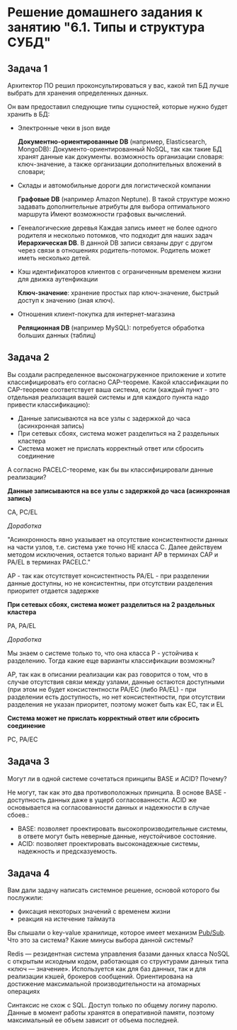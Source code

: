 # Решение домашнего задания к занятию "6.1. Типы и структура СУБД"



## Задача 1

Архитектор ПО решил проконсультироваться у вас, какой тип БД 
лучше выбрать для хранения определенных данных.

Он вам предоставил следующие типы сущностей, которые нужно будет хранить в БД:

- Электронные чеки в json виде

  **Документно-ориентированные DB** (например, Elastiсsearch, MongoDB): Документо-ориентированный NoSQL, так как такие БД хранят данные как документы. возможность организации словаря: ключ-значение, а также  организации дополнительных вложений в словари;

- Склады и автомобильные дороги для логистической компании

  **Графовые DB** (например Amazon Neptune). В такой структуре можно задавать дополнительные атрибуты для выбора оптимального маршрута
  Имеют возможности графовых вычислений.

- Генеалогические деревья Каждая запись имеет не более одного родителя и несколько потомков, что подходит для наших задач
  **Иерархическая DB**. В данной DB записи связаны друг с другом через связи в отношениях родитель-потомок. Родитель может иметь несколько детей.

- Кэш идентификаторов клиентов с ограниченным временем жизни для движка аутенфикации

  **Ключ-значение**: хранение простых пар ключ-значение, быстрый доступ к значению (зная ключ).

- Отношения клиент-покупка для интернет-магазина

  **Реляционная DB** (например MySQL): потребуется обработка больших данных (таблиц)  

## Задача 2

Вы создали распределенное высоконагруженное приложение и хотите классифицировать его согласно 
CAP-теореме. Какой классификации по CAP-теореме соответствует ваша система, если 
(каждый пункт - это отдельная реализация вашей системы и для каждого пункта надо привести классификацию):

- Данные записываются на все узлы с задержкой до часа (асинхронная запись)
- При сетевых сбоях, система может разделиться на 2 раздельных кластера
- Система может не прислать корректный ответ или сбросить соединение

А согласно PACELC-теореме, как бы вы классифицировали данные реализации?

**Данные записываются на все узлы с задержкой до часа (асинхронная запись)**

CA, PC/EL

*Доработка*

"Асинхронность явно указывает на отсутствие консистентности данных на части узлов, т.е. система уже точно НЕ класса C. Далее действуем методом исключения, остается только вариант AP в терминах CAP и PA/EL в терминах PACELC."

AP - так как отсутствует консистентность
PA/EL - при разделении данные доступны, но не консистентны, при отсутствии разделения приоритет отдается задержке

**При сетевых сбоях, система может разделиться на 2 раздельных кластера**

PA, PA/EL

*Доработка*

Мы знаем о системе только то, что она класса P - устойчива к разделению.
Тогда какие еще варианты классификации возможны?

AP, так как в описании реализации как раз говорится о том, что в случае отсутствия связи между узлами, данные остаются доступными (при этом не будет консистентности
PA/EC (либо PA/EL) - при разделении есть доступность, но нет консистентности, при отсутствии разделения не указан приоритет, поэтому может быть как EC, так и EL

**Система может не прислать корректный ответ или сбросить соединение**

PC, PA/EC

## Задача 3

Могут ли в одной системе сочетаться принципы BASE и ACID? Почему?

Не могут, так как это два противоположных принципа.
В основе BASE - доступность данных даже в ущерб согласованности.
ACID же основывается на согласованности данных и надежности в случае сбоев.:

- BASE: позволяет проектировать высокопроизводительные системы, в ответе могут быть неверные данные, неустойчивое состояние.
- ACID: позволяет проектировать высоконадежные системы, надежность и предсказуемость.

## Задача 4

Вам дали задачу написать системное решение, основой которого бы послужили:

- фиксация некоторых значений с временем жизни
- реакция на истечение таймаута

Вы слышали о key-value хранилище, которое имеет механизм [Pub/Sub](https://habr.com/ru/post/278237/). 
Что это за система? Какие минусы выбора данной системы?

Redis — резидентная система управления базами данных класса NoSQL с открытым исходным кодом, работающая со структурами данных типа «ключ — значение». 
Используется как для баз данных, так и для реализации кэшей, брокеров сообщений. Ориентирована на достижение максимальной производительности на атомарных операциях

Синтаксис не схож с SQL. 
Доступ только по общему логину паролю. 
Данные в момент работы хранятся в оперативной памяти, поэтому максимальный ее объем зависит от объема последней.
